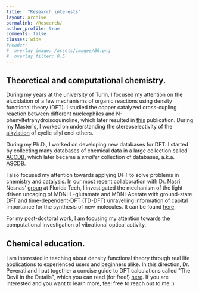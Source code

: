 ```yaml
---
title:  "Research interests"
layout: archive
permalink: /Research/
author_profile: true
comments: false
classes: wide
#header:
#  overlay_image: /assets/images/BG.png
#  overlay_filter: 0.5
---
```


## Theoretical and computational chemistry.

During my years at the university of Turin, I focused my attention on the elucidation of a few mechanisms of organic reactions using density functional theory (DFT). I studied the copper catalyzed cross-cupling reaction between different nucleophiles and N-phenyltetrahydroisoquinoline, which later resulted in [this](https://pubs.acs.org/doi/abs/10.1021/acs.jpca.9b00324) publication. During my Master's, I worked on understanding the stereoselectivity of the [alkylation](https://www.sciencedirect.com/science/article/abs/pii/S004040391631200X) of cyclic silyl enol ethers. 

During my Ph.D., I worked on developing new databases for DFT. I started by collecting many databases of chemical data in a large collection called [ACCDB](https://github.com/peverati/ACCDB), which later became a *smaller* collection of databases, a.k.a. [ASCDB](https://pubs.rsc.org/en/content/articlehtml/2019/cp/c9cp03211h). 

I also focused my attention towards applying DFT to solve problems in chemistry and catalysis. In our most recent collaboration with Dr. Nasri Nesnas’ [group](http://research.fit.edu/nesnas) at Florida Tech, I investigated the mechanism of the light-driven uncaging of MDNI-L-glutamate and MDNI-Acetate with ground-state DFT and time-dependent-DFT (TD-DFT) unravelling information of capital importance for the synthesis of new molecules. It can be found [here](https://www.nature.com/articles/s41598-020-79701-4).

For my post-doctoral work, I am focusing my attention towards the computational investigation of vibrational optical activity.

## Chemical education.

I am interested in teaching about density functional theory through real life applications to experienced users and beginners alike. In this direction, Dr. Peverati and I put together a concise guide to DFT calculations called "The Devil in the Details", which you can read (for free!) [here](https://onlinelibrary.wiley.com/doi/full/10.1002/qua.26332). If you are interested and you want to learn more, feel free to reach out to me :) 
